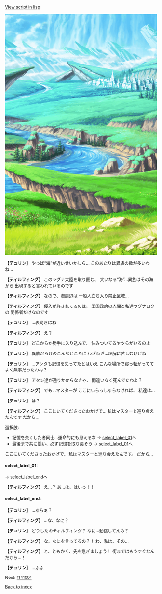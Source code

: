 [View script in lisp](../scripts/1140102.txt)

![plain.png](../images/backgrounds/plain.png)

**【デュリン】**
やっぱ“海”が近いせいかしら…
このあたりは異族の数が多いわね…

**【ティルフィング】**
このラグナ大陸を取り囲む、
大いなる“海”…異族はその海から
出現すると言われているのです

**【ティルフィング】**
なので、海周辺は
一般人立ち入り禁止区域…

**【ティルフィング】**
侵入が許されてるのは、
王国政府の人間と私達ラグナロクの
関係者だけなのです

**【デュリン】**
…表向きはね

**【ティルフィング】**
え？

**【デュリン】**
どこからか勝手に入り込んで、
住みついてるヤツらがいるのよ

**【デュリン】**
異族だらけのこんなところに
わざわざ…理解に苦しむけどね

**【デュリン】**
…アンタも記憶を失ってたとはいえ
こんな場所で寝っ転がってて
よく無事だったわね？

**【デュリン】**
アタシ達が通りかからなきゃ、
間違いなく死んでたわよ？

**【ティルフィング】**
でも…マスターが
ここにいらっしゃらなければ、
私達は…

**【デュリン】**
は？

**【ティルフィング】**
ここにいてくださったおかげで…
私はマスターと巡り会えたんです
だから…

選択肢:
- 記憶を失くした者同士…運命的にも思えるな → [select_label_01](#select_label_01)へ
- 最後まで共に闘い、必ず記憶を取り戻そう → [select_label_01](#select_label_01)へ

ここにいてくださったおかげで…
私はマスターと巡り会えたんです。
だから…

#### select_label_01:
 → [select_label_end](#select_label_end)へ

**【ティルフィング】**
え…？
あ…は、はいっ！！

#### select_label_end:

**【デュリン】**
…あらぁ？

**【ティルフィング】**
…な、なに？

**【デュリン】**
どうしたのティルフィング？
なに…動揺してんの？

**【ティルフィング】**
な、なにを言ってるの？！
わ、私は、その…

**【ティルフィング】**
と、ともかく、先を急ぎましょう！
街まではもうすぐなんだから…！

**【デュリン】**
…ふふ

Next: [1141001](1141001.md)

[Back to index](index.md)
